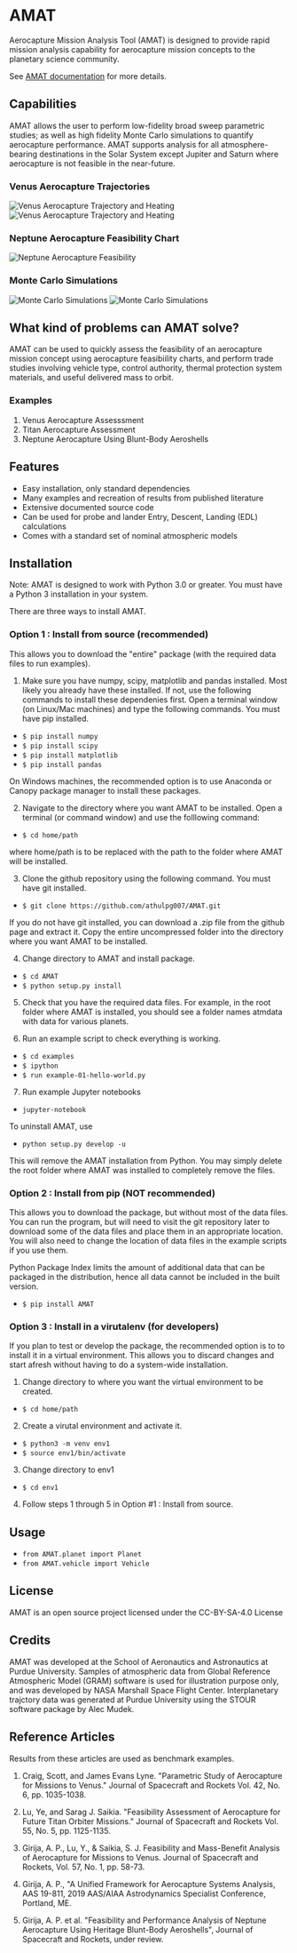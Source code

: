 # AMAT

Aerocapture Mission Analysis Tool (AMAT) is designed to provide rapid mission analysis capability for aerocapture mission concepts to the planetary science community. 

See [AMAT documentation](https://amat.readthedocs.io) for more details. 

## Capabilities

AMAT allows the user to perform low-fidelity broad sweep parametric studies; as well as high fidelity Monte Carlo simulations to quantify aerocapture performance. AMAT supports analysis for all atmosphere-bearing destinations in the Solar System except Jupiter and Saturn where aerocapture is not feasible in the near-future. 

### Venus Aerocapture Trajectories
![Venus Aerocapture Trajectory and Heating](https://raw.githubusercontent.com/athulpg007/AMAT/master/plots/a1.png)
![Venus Aerocapture Trajectory and Heating](https://raw.githubusercontent.com/athulpg007/AMAT/master/plots/a2.png)
### Neptune Aerocapture Feasibility Chart
![Neptune Aerocapture Feasibility](https://raw.githubusercontent.com/athulpg007/AMAT/master/plots/girijaSaikia2019b-higher-res-lower-size.png)
### Monte Carlo Simulations
![Monte Carlo Simulations](https://raw.githubusercontent.com/athulpg007/AMAT/master/plots/girijaSaikia2020b-fig-13-N5000.png)
![Monte Carlo Simulations](https://raw.githubusercontent.com/athulpg007/AMAT/master/plots/girijaSaikia2020b-apo-histogram-N5000.png)


## What kind of problems can AMAT solve?

AMAT can be used to quickly assess the feasibility of an aerocapture mission concept using aerocapture feasibiility charts, and perform trade studies involving vehicle type, control authority, thermal protection system materials, and useful delivered mass to orbit.

### Examples

1. Venus Aerocapture Assesssment
2. Titan Aerocapture Assessment
3. Neptune Aerocapture Using Blunt-Body Aeroshells

## Features

* Easy installation, only standard dependencies
* Many examples and recreation of results from published literature
* Extensive documented source code
* Can be used for probe and lander Entry, Descent, Landing (EDL) calculations
* Comes with a standard set of nominal atmospheric models

## Installation 

Note: AMAT is designed to work with Python 3.0 or greater. You must have a Python 3 installation in your system.

There are three ways to install AMAT. 

### Option 1 : Install from source (recommended)

This allows you to download the "entire" package (with the required data files to run examples).

1. Make sure you have numpy, scipy, matplotlib and pandas installed. Most likely you already have these installed. If not, use the following commands to install these dependenies first. Open a terminal window (on Linux/Mac machines) and type the following commands. You must have pip installed.

  * ``` $ pip install numpy ``` 
  * ``` $ pip install scipy ```
  * ``` $ pip install matplotlib ```
  * ``` $ pip install pandas ```

On Windows machines, the recommended option is to use Anaconda or Canopy package manager to install these packages.

2. Navigate to the directory where you want AMAT to be installed. Open a terminal (or command window) and use the folllowing command:

  * ``` $ cd home/path ```

where home/path is to be replaced with the path to the folder where AMAT will be installed. 

3. Clone the github repository using the following command. You must have git installed.

  * ```$ git clone https://github.com/athulpg007/AMAT.git```

If you do not have git installed, you can download a .zip file from the github page and extract it. Copy the entire uncompressed folder into the directory where you want AMAT to be installed.

4. Change directory to AMAT and install package.

  * ```$ cd AMAT```
  * ```$ python setup.py install```

5. Check that you have the required data files. For example, in the root folder where AMAT is installed, you should see a folder names atmdata with data for various planets.

6. Run an example script to check everything is working.

  * ``$ cd examples``
  * ``$ ipython``
  * ``$ run example-01-hello-world.py``

7. Run example Jupyter notebooks

  * ``jupyter-notebook``

To uninstall AMAT, use

  * ``python setup.py develop -u``

This will remove the AMAT installation from Python. You may simply delete the root folder where AMAT was installed to completely remove the files.

### Option 2 : Install from pip (NOT recommended)

This allows you to download the package, but without most of the data files. You can run the program, but will need to visit the git repository later to download some of the data files and place them in an appropriate location. You will also need to change the location of data files in the example scripts if you use them.

Python Package Index limits the amount of additional data that can be packaged in the distribution, hence all data cannot be included in the built version.

  * ```$ pip install AMAT```

### Option 3 : Install in a virutalenv (for developers)

If you plan to test or develop the package, the recommended option is to to install it in a virtual environment. This allows you to discard changes and start afresh without having to do a system-wide installation.

1. Change directory to where you want the virtual environment to be created.

  * ```$ cd home/path```

2. Create a virutal environment and activate it.

  * ```$ python3 -m venv env1```
  * ```$ source env1/bin/activate```

3. Change directory to env1

  * ```$ cd env1```

4. Follow steps 1 through 5 in Option #1 : Install from source.


## Usage

  * ```from AMAT.planet import Planet```
  * ```from AMAT.vehicle import Vehicle```

## License
AMAT is an open source project licensed under the CC-BY-SA-4.0 License

## Credits
AMAT was developed at the School of Aeronautics and Astronautics at Purdue University. Samples of atmospheric data from Global Reference Atmospheric Model (GRAM) software is used for illustration purpose only, and was developed by NASA Marshall Space Flight Center. Interplanetary trajctory data was generated at Purdue University using the STOUR software package by Alec Mudek. 

## Reference Articles

Results from these articles are used as benchmark examples.

1. Craig, Scott, and James Evans Lyne. "Parametric Study of Aerocapture for Missions to Venus." Journal of Spacecraft and Rockets Vol. 42, No. 6, pp. 1035-1038.

2. Lu, Ye, and Sarag J. Saikia. "Feasibility Assessment of Aerocapture for Future Titan Orbiter Missions." Journal of Spacecraft and Rockets Vol. 55, No. 5, pp. 1125-1135.

3. Girija, A. P., Lu, Y., & Saikia, S. J. Feasibility and Mass-Benefit Analysis of Aerocapture for Missions to Venus. Journal of Spacecraft and Rockets, Vol. 57, No. 1, pp. 58-73.

4. Girija, A. P., "A Unified Framework for Aerocapture Systems Analysis, AAS 19-811, 2019 AAS/AIAA Astrodynamics Specialist Conference, Portland, ME.

5. Girija, A. P. et al. "Feasibility and Performance Analysis of Neptune
Aerocapture Using Heritage Blunt-Body Aeroshells", Journal of Spacecraft and Rockets, under review.